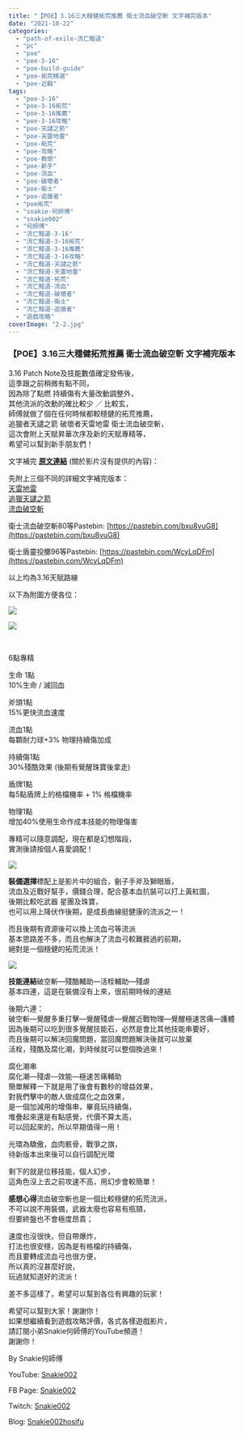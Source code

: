 ```yaml
---
title: "【POE】3.16三大穩健拓荒推薦 衛士流血破空斬 文字補完版本"
date: "2021-10-22"
categories: 
  - "path-of-exile-流亡黯道"
  - "pc"
  - "poe"
  - "poe-3-16"
  - "poe-build-guide"
  - "poe-拓荒精選"
  - "poe-近戰"
tags: 
  - "poe-3-16"
  - "poe-3-16拓荒"
  - "poe-3-16推薦"
  - "poe-3-16攻略"
  - "poe-天譴之箭"
  - "poe-天雷地雷"
  - "poe-拓荒"
  - "poe-攻略"
  - "poe-教學"
  - "poe-新手"
  - "poe-流血"
  - "poe-破壞者"
  - "poe-衛士"
  - "poe-追獵者"
  - "poe拓荒"
  - "snakie-何師傅"
  - "snakie002"
  - "何師傅"
  - "流亡黯道-3-16"
  - "流亡黯道-3-16拓荒"
  - "流亡黯道-3-16推薦"
  - "流亡黯道-3-16攻略"
  - "流亡黯道-天譴之箭"
  - "流亡黯道-天雷地雷"
  - "流亡黯道-拓荒"
  - "流亡黯道-流血"
  - "流亡黯道-破壞者"
  - "流亡黯道-衛士"
  - "流亡黯道-追獵者"
  - "遊戲攻略"
coverImage: "2-2.jpg"
---
```


### 【POE】3.16三大穩健拓荒推薦 衛士流血破空斬 文字補完版本

  
3.16 Patch Note及技能數值確定發佈後，  
這季跟之前稍微有點不同，  
因為除了點燃 持續傷有大量改動調整外，  
其他流派的改動的確比較少 ／ 比較玄，  
師傅就做了個在任何時候都較穩健的拓荒推薦，  
追獵者天譴之箭 破壞者天雷地雷 衛士流血破空斬，  
這次會附上天賦昇華次序及新的天賦專精等，  
希望可以幫到新手朋友們！  

  
文字補完 [**原文連結**](https://snakie002hosifu.blogspot.com/2021/07/poe315-315-path-of-exile.html) (關於影片沒有提供的內容)：  

  
先附上三個不同的詳細文字補完版本：  
[天雷地雷](https://snakie002hosifu.blog/052-1/)  
[追獵天譴之箭](https://snakie002hosifu.blog/052-2/)  
[流血破空斬](https://snakie002hosifu.blog/052-3/)  

  
衛士流血破空斬80等Pastebin: [https://pastebin.com/bxu8vuG8](https://pastebin.com/bxu8vuG8)  

  
衛士盾靈投擲96等Pastebin: [https://pastebin.com/WcyLqDFm](https://pastebin.com/WcyLqDFm)  

  
以上均為3.16天賦路線  

  
以下為附圖方便各位：  

  
![](WordPress/1-20-1024x879.png)  

  
![](WordPress/2-16.png)  

  
   

  
6點專精  

  
生命 1點  
10%生命 / 減回血  

  
斧頭1點  
15%更快流血速度  

  
流血1點  
每顆耐力球+3% 物理持續傷加成  

  
持續傷1點  
30%殘酷效果 (後期有覺醒珠寶後拿走)  

  
盾牌1點  
每5點盾牌上的格檔機率 + 1% 格檔機率  

  
物理1點  
增加40%使用生命作成本技能的物理傷害  

  
專精可以隨意調配，現在都是幻想階段，  
實測後請按個人喜愛調配！  

  
![](WordPress/3-12.png)  

  
**裝備選擇**標配上是影片中的組合，劊子手斧及獅眼盾，  
流血及近戰好幫手，價錢合理，配合基本血抗裝可以打上黃紅圖，  
後期比較吃武器 星團及珠寶，  
也可以用上降伏作後期，是成長曲線挺健康的流派之一！  

  
而且後期有資源後可以換上流血弓等流派  
基本思路差不多，而且也解決了流血弓較難捱過的前期，  
絕對是一個穩健的拓荒流派！  

  
![](WordPress/5-3.png)  

  
**技能連結**破空斬—殘酷輔助—活栓輔助—殘虐  
基本四連，這是在裝備沒有上來，很前期時候的連結  

  
後期六連：  
破空斬—覺醒多重打擊—覺醒殘虐—覺醒近戰物理—覺醒極速苦痛—護體  
因為後期可以吃到很多覺醒技能石，必然是會比其他技能串要好，  
而且後期可以解決回魔問題，當回魔問題解決後就可以放棄  
活栓，殘酷及腐化潮，到時候就可以整個換過來！  

  
腐化潮串  
腐化潮—殘虐—效能—極速苦痛輔助  
簡單解釋一下就是用了後會有數秒的增益效果，  
對我們擊中的敵人做成腐化之血效果，  
是一個加減用的增傷串，畢竟玩持續傷，  
堆疊起來還是有點感覺，代價不算太高，  
可以回起來的，所以早期值得一用！  

  
光環為驕傲，血肉骸骨，戰爭之旗，  
待新版本出來後可以自行調配光環  

  
剩下的就是位移技能，個人幻步，  
這角色沒上去之前攻速不高，用幻步會較簡單！  

  
**感想心得**流血破空斬也是一個比較穩健的拓荒流派，  
不可以說不用裝備，武器太廢也容易有瓶頸，  
但要終盤也不會極度昂貴；  

  
速度也沒很快，但自帶爆炸，  
打法也很安穩，因為是有格檔的持續傷，  
而且要轉成流血弓也很方便，  
所以真的沒甚麼好說，  
玩過就知道好的流派！  

  
差不多這樣了，希望可以幫到各位有興趣的玩家！  

  
希望可以幫到大家！謝謝你！  
如果想繼續看到遊戲攻略評價，各式各樣遊戲影片，  
請訂閱小弟Snakie何師傅的YouTube頻道！  
謝謝你！  

  
By Snakie何師傅  

  
YouTube: [Snakie002](https://www.youtube.com/c/Snakie002/)  

  
FB Page: [Snakie002](https://www.facebook.com/Snakie002/)  

  
Twitch: [Snakie002](https://www.twitch.tv/snakie002/)  

  
Blog: [Snakie002hosifu](https://snakie002hosifu.blog/)

